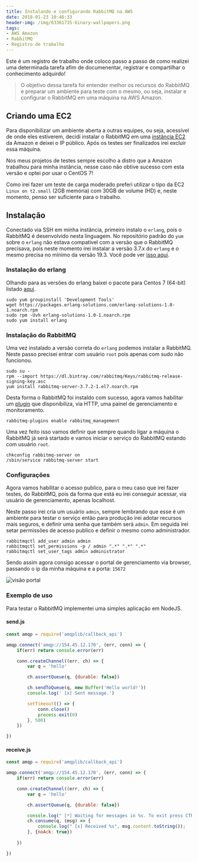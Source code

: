```yaml
---
title: Instalando e configurando RabbitMQ na AWS
date: 2018-01-23 10:46:33
header-img: /img/63361735-binary-wallpapers.png
tags: 
- AWS Amazon
- RabbitMQ
- Registro de trabalho
---
```


Este é um registro de trabalho onde coloco passo a passo de como realizei uma determinada tarefa afim de documenentar, registrar e compartilhar o conhecimento adquirdo!

> O objetivo dessa tarefa foi entender melhor os recursos do RabbitMQ e preparar um ambiente para teste com o mesmo, ou seja, instalar e configurar o RabbitMQ em uma máquina na AWS Amazon.

## Criando uma EC2

Para disponibilizar um ambiente aberta a outras equipes, ou seja, acessível de onde eles estiverem, decidi instalar o RabbitMQ em uma [instância EC2]((http://fabiorogeriosj.com.br/2016/12/16/Amazon-EC2/)) da Amazon e deixei o IP público. Após os testes ser finalizados irei excluir essa máquina.

Nos meus projetos de testes sempre escolho a distro que a Amazon trabalhou para minha instância, nesse caso não obtive sucesso com esta versão e optei por usar o CentOS 7!

Como irei fazer um teste de carga moderado preferi utilizar o tipo da EC2 `Linux on t2.small` (2GB memória) com 30GB de volume (HD) e, neste momento, penso ser suficiente para o trabalho.

## Instalação

Conectado via SSH em minha instância, primeiro instalo o `erlang`, pois o RabbitMQ é desenvolvido nesta linguagem. No repositório padrão do `yum` sobre o `erlang` não estava compatível com a versão que o RabbitMQ precisava, pois neste momento irei instalar a versão 3.7.x do `erlang` e o mesmo precisa no mínimo da versão 19.3. Você pode ver [isso aqui](https://www.rabbitmq.com/which-erlang.html).

### Instalação do erlang

Olhando para as versões do erlang baixei o pacote para Centos 7 (64-bit) listado [aqui](https://www.erlang-solutions.com/resources/download.html).

```
sudo yum groupinstall 'Development Tools'
wget https://packages.erlang-solutions.com/erlang-solutions-1.0-1.noarch.rpm
sudo rpm -Uvh erlang-solutions-1.0-1.noarch.rpm
sudo yum install erlang
```

### Instalação do RabbitMQ

Uma vez instalado a versão correta do `erlang` podemos instalar a RabbitMQ. Neste passo precisei entrar com usuário `root` pois apenas com sudo não funcionou.

```
sudo su -
rpm --import https://dl.bintray.com/rabbitmq/Keys/rabbitmq-release-signing-key.asc
yum install rabbitmq-server-3.7.2-1.el7.noarch.rpm
```

Desta forma o RabbitMQ foi instaldo com sucesso, agora vamos habilitar um [plugin](https://www.rabbitmq.com/management.html) que disponibiliza, via HTTP, uma painel de gerenciamento e monitoramento.

```
rabbitmq-plugins enable rabbitmq_management
```

Uma vez feito isso vamos definir que sempre quando ligar a máquina o RabbitMQ já será startado e vamos iniciar o serviço do RabbitMQ estando com usuário `root`.

```
chkconfig rabbitmq-server on
/sbin/service rabbitmq-server start
```

### Configurações

Agora vamos habilitar o acesso publico, para o meu caso que irei fazer testes, do RabbitMQ, pois da forma que está eu irei conseguir acessar, via usuário de gerenciamento, apenas localhost.

Neste passo irei cria um usuário `admin`, sempre lembrando que esse é um ambiente para testar o serviço então para produção irei adotar recursos mais seguros, e definir uma senha que também será `admin`. Em seguida irei setar permissões de acesso publico e definir o mesmo como administrador.

```
rabbitmqctl add_user admin admin
rabbitmqctl set_permissions -p / admin ".*" ".*" ".*"
rabbitmqctl set_user_tags admin administrator
```

Sendo assim agora consigo acessar o portal de gerenciamento via browser, passando o ip da minha máquina e a porta: `15672`

![visão portal](/img/visaogeralportalrabbitmq.jpg)

### Exemplo de uso

Para testar o RabbitMQ implementei uma simples aplicação em NodeJS.

#### send.js

```javascript
const amqp = require('amqplib/callback_api')

amqp.connect('amqp://154.45.12.170', (err, conn) => {
    if(err) return console.error(err)    

    conn.createChannel((err, ch) => {
        var q = 'hello'

        ch.assertQueue(q, {durable: false})

        ch.sendToQueue(q, new Buffer('Hello world!'))
        console.log(' [x] Sent message.')

        setTimeout(() => {
            conn.close()
            process.exit(0)
        }, 500)
    })

})
```

#### receive.js

```javascript
const amqp = require('amqplib/callback_api')

amqp.connect('amqp://154.45.12.170', (err, conn) => {
    if(err) return console.error(err)    

    conn.createChannel((err, ch) => {
        var q = 'hello'

        ch.assertQueue(q, {durable: false})

        console.log(" [*] Waiting for messages in %s. To exit press CTRL+C", q)
        ch.consume(q, (msg) => {
            console.log(" [x] Received %s", msg.content.toString());
        }, {noAck: true})
        
    })

})
```
